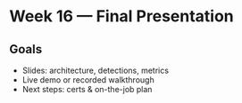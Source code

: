 # Week 16 — Final Presentation

## Goals
- Slides: architecture, detections, metrics
- Live demo or recorded walkthrough
- Next steps: certs & on-the-job plan